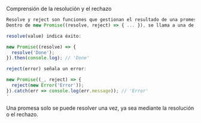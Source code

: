 Comprensión de la resolución y el rechazo

```js
Resolve y reject son funciones que gestionan el resultado de una promesa.
Dentro de new Promise((resolve, reject) => { ... }), se llama a una de ellas para completar la operación asíncrona.

resolve(value) indica éxito:

new Promise((resolve) => {
  resolve('Done');
}).then(console.log); // 'Done'

reject(error) señala un error:

new Promise((_, reject) => {
  reject(new Error('Error'));
}).catch(err => console.log(err.message)); // 'Error'
'
```
Una promesa solo se puede resolver una vez, ya sea mediante la resolución o el rechazo.